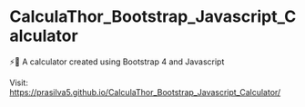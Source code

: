 # CalculaThor_Bootstrap_Javascript_Calculator
:zap::hammer: A calculator created using Bootstrap 4 and Javascript

Visit: https://prasilva5.github.io/CalculaThor_Bootstrap_Javascript_Calculator/
